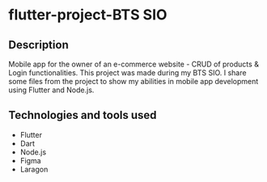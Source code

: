 # flutter-project-BTS SIO
## Description
Mobile app for the owner of an e-commerce website - CRUD of products & Login functionalities.
This project was made during my BTS SIO.
I share some files from the project to show my abilities in mobile app development using Flutter and Node.js.
## Technologies and tools used
* Flutter
* Dart
* Node.js
* Figma
* Laragon
